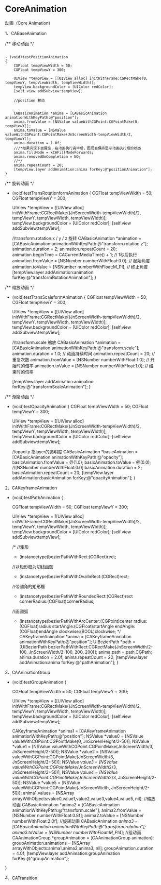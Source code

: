 # CoreAnimation
动画（Core Animation）

1、CABaseAnimation



/**
 移动动画
 */
 <pre><code>
- (void)testPositionAnimation
{
    CGFloat tempViewWidth = 50;
    CGFloat tempViewY = 300;
    
    UIView *tempView = [[UIView alloc] initWithFrame:CGRectMake(0, tempViewY, tempViewWidth, tempViewWidth)];
    tempView.backgroundColor = [UIColor redColor];
    [self.view addSubview:tempView];
    
    //position 移动
    
    
    CABasicAnimation *anima = [CABasicAnimation animationWithKeyPath:@"position"];
    anima.fromValue = [NSValue valueWithCGPoint:CGPointMake(0, tempViewY)];
    anima.toValue = [NSValue valueWithCGPoint:CGPointMake(JnScreenWidth-tempViewWidth/2, tempViewY)];
    anima.duration = 1.0f;
    ///*如果实现下面属性，在动画执行完毕后，图层会保持显示动画执行后的状态
    anima.fillMode = kCAFillModeForwards;
    anima.removedOnCompletion = NO;
    //*/
    anima.repeatCount = 20;
    [tempView.layer addAnimation:anima forKey:@"positionAnimation"];
}
</code></pre>


/**
 旋转动画
 */
- (void)testTransRotationformAnimation
{
    CGFloat tempViewWidth = 50;
    CGFloat tempViewY = 300;
    
    UIView *tempView = [[UIView alloc] initWithFrame:CGRectMake((JnScreenWidth-tempViewWidth)/2, tempViewY, tempViewWidth, tempViewWidth)];
    tempView.backgroundColor = [UIColor redColor];
    [self.view addSubview:tempView];
    
    //transform.rotation.x  /  y  / z  旋转
    CABasicAnimation *animation = [CABasicAnimation animationWithKeyPath:@"transform.rotation.z"];
    animation.duration = 2;
    animation.repeatCount = 20;
    animation.beginTime = CACurrentMediaTime() + 1; // 1秒后执行
    animation.fromValue = [NSNumber numberWithFloat:0.0]; // 起始角度
    animation.toValue = [NSNumber numberWithFloat:M_PI]; // 终止角度
    [tempView.layer addAnimation:animation forKey:@"transformRotationAnimation"];
}


/**
 缩放动画
 */
- (void)testTransScaleformAnimation
{
    CGFloat tempViewWidth = 50;
    CGFloat tempViewY = 300;
    
    UIView *tempView = [[UIView alloc] initWithFrame:CGRectMake((JnScreenWidth-tempViewWidth)/2, tempViewY, tempViewWidth, tempViewWidth)];
    tempView.backgroundColor = [UIColor redColor];
    [self.view addSubview:tempView];
    
    //transform.scale  缩放
    CABasicAnimation *animation = [CABasicAnimation animationWithKeyPath:@"transform.scale"];
    animation.duration = 1.0; // 动画持续时间
    animation.repeatCount = 20; // 重复次数
    animation.fromValue = [NSNumber numberWithFloat:1.0]; // 开始时的倍率
    animation.toValue = [NSNumber numberWithFloat:1.0]; // 结束时的倍率
    
    [tempView.layer addAnimation:animation forKey:@"transformScaleAnimation"];
}


/**
 渐隐动画
 */
- (void)testOpacityAnimation
{
    CGFloat tempViewWidth = 50;
    CGFloat tempViewY = 300;
    
    UIView *tempView = [[UIView alloc] initWithFrame:CGRectMake((JnScreenWidth-tempViewWidth)/2, tempViewY, tempViewWidth, tempViewWidth)];
    tempView.backgroundColor = [UIColor redColor];
    [self.view addSubview:tempView];
    
    //opacity 指layer的透明度
    CABasicAnimation *basicAnimation = [CABasicAnimation animationWithKeyPath:@"opacity"];
    basicAnimation.fromValue = @(1.0);
    basicAnimation.toValue  = @(0.0); //[NSNumber numberWithFloat:0.0]
    basicAnimation.duration = 2;
    basicAnimation.repeatCount = 20;
    [tempView.layer addAnimation:basicAnimation forKey:@"opacityAnimation"];
}


2、CAKeyframeAnimation

- (void)testPathAnimation
{
    
    CGFloat tempViewWidth = 50;
    CGFloat tempViewY = 300;
    
    UIView *tempView = [[UIView alloc] initWithFrame:CGRectMake((JnScreenWidth-tempViewWidth)/2, tempViewY, tempViewWidth, tempViewWidth)];
    tempView.backgroundColor = [UIColor redColor];
    [self.view addSubview:tempView];
    
   
    /*
     //矩形
     + (instancetype)bezierPathWithRect:(CGRect)rect;
     
     //以矩形框为切线画圆
     + (instancetype)bezierPathWithOvalInRect:(CGRect)rect;
     
     //带圆角的矩形框
     + (instancetype)bezierPathWithRoundedRect:(CGRect)rect cornerRadius:(CGFloat)cornerRadius;
     
     //画圆弧
     + (instancetype)bezierPathWithArcCenter:(CGPoint)center radius:(CGFloat)radius startAngle:(CGFloat)startAngle endAngle:(CGFloat)endAngle clockwise:(BOOL)clockwise;
     */
     CAKeyframeAnimation *anima = [CAKeyframeAnimation animationWithKeyPath:@"position"];
    UIBezierPath *path = [UIBezierPath bezierPathWithRect:CGRectMake(JnScreenWidth/2-100, JnScreenWidth/2-100, 200, 200)];
    anima.path = path.CGPath;
    anima.duration = 2.0f;
    anima.repeatCount = 20;
    [tempView.layer addAnimation:anima forKey:@"pathAnimation"];
}

3、CAAnimationGroup

- (void)testGroupAnimation
{
    
    CGFloat tempViewWidth = 50;
    CGFloat tempViewY = 300;
    
    UIView *tempView = [[UIView alloc] initWithFrame:CGRectMake((JnScreenWidth-tempViewWidth)/2, tempViewY, tempViewWidth, tempViewWidth)];
    tempView.backgroundColor = [UIColor redColor];
    [self.view addSubview:tempView];
    
    CAKeyframeAnimation *anima1 = [CAKeyframeAnimation animationWithKeyPath:@"position"];
    NSValue *value0 = [NSValue valueWithCGPoint:CGPointMake(0, JnScreenHeight/2-50)];
    NSValue *value1 = [NSValue valueWithCGPoint:CGPointMake(JnScreenWidth/3, JnScreenHeight/2-50)];
    NSValue *value2 = [NSValue valueWithCGPoint:CGPointMake(JnScreenWidth/3, JnScreenHeight/2+50)];
    NSValue *value3 = [NSValue valueWithCGPoint:CGPointMake(JnScreenWidth*2/3, JnScreenHeight/2+50)];
    NSValue *value4 = [NSValue valueWithCGPoint:CGPointMake(JnScreenWidth*2/3, JnScreenHeight/2-50)];
    NSValue *value5 = [NSValue valueWithCGPoint:CGPointMake(JnScreenWidth, JnScreenHeight/2-50)];
    anima1.values = [NSArray arrayWithObjects:value0,value1,value2,value3,value4,value5, nil];
    //缩放动画
    CABasicAnimation *anima2 = [CABasicAnimation animationWithKeyPath:@"transform.scale"];
    anima2.fromValue = [NSNumber numberWithFloat:0.8f];
    anima2.toValue = [NSNumber numberWithFloat:2.0f];
    //旋转动画
    CABasicAnimation *anima3 = [CABasicAnimation animationWithKeyPath:@"transform.rotation"];
    anima3.toValue = [NSNumber numberWithFloat:M_PI*4];
    //组动画
    CAAnimationGroup *groupAnimation = [CAAnimationGroup animation];
    groupAnimation.animations = [NSArray arrayWithObjects:anima1,anima2,anima3, nil];
    groupAnimation.duration = 4.0f;
    [tempView.layer addAnimation:groupAnimation forKey:@"groupAnimation"];
    
}

4、CATransition
